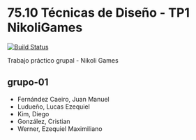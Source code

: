 # 75.10 Técnicas de Diseño - TP1 NikoliGames
 [![Build Status](https://travis-ci.org/TP0602-01/grupo-01.svg?branch=master)](https://travis-ci.org/TP0602-01/grupo-01) 

Trabajo práctico grupal - Nikoli Games

## grupo-01
* Fernández Caeiro, Juan Manuel
* Ludueño, Lucas Ezequiel
* Kim, Diego
* González, Cristian
* Werner, Ezequiel Maximiliano
